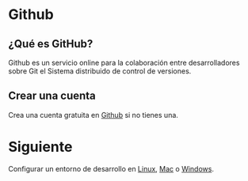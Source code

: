 Github
======

¿Qué es GitHub?
---------------

Github es un servicio online para la colaboración entre desarrolladores sobre Git el Sistema distribuido de control de versiones.

Crear una cuenta
-----------------

Crea una cuenta gratuita en [Github](https://github.com/signup/free) si no tienes una.

Siguiente
====

Configurar un entorno de desarrollo en [Linux](0.3-development-environment-linux.md), [Mac](0.3-development-environment-osx.md) o [Windows](0.3-development-environment-windows.md).

